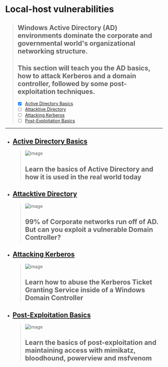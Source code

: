 # Local-host vulnerabilities
  > ## Windows Active Directory (AD) environments dominate the corporate and governmental world's organizational networking structure. 
  > ## This section will teach you the AD basics, how to attack Kerberos and a domain controller, followed by some post-exploitation techniques.
  > - [X] [Active Directory Basics]()
  > - [ ] [Attacktive Directory]()
  > - [ ] [Attacking Kerberos]()
  > - [ ] [Post-Exploitation Basics]()

---

- ## [Active Directory Basics]()
  > ![image](https://user-images.githubusercontent.com/51442719/177435731-1fe86708-a07a-4520-9057-ac5664c5f67f.png)
  > ## Learn the basics of Active Directory and how it is used in the real world today

- ## [Attacktive Directory]()
  > ![image](https://user-images.githubusercontent.com/51442719/177435745-1951f0a8-1139-4fc7-a949-6c30ab12adf1.png)
  > ## 99% of Corporate networks run off of AD. But can you exploit a vulnerable Domain Controller?

- ## [Attacking Kerberos]()
  > ![image](https://user-images.githubusercontent.com/51442719/177435767-265a5917-bbbf-4f37-97c3-e884aa976eee.png)
  > ## Learn how to abuse the Kerberos Ticket Granting Service inside of a Windows Domain Controller

- ## [Post-Exploitation Basics]()
  > ![image](https://user-images.githubusercontent.com/51442719/177435780-2975467d-534c-4f72-892b-1f17982f61b4.png)
  > ## Learn the basics of post-exploitation and maintaining access with mimikatz, bloodhound, powerview and msfvenom
